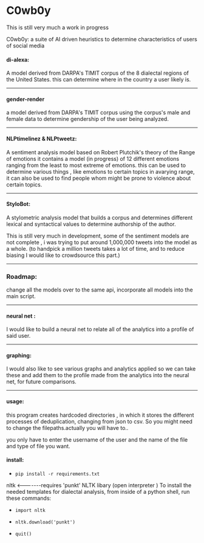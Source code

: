 # C0wb0y

This is still very much a work in progress


C0wb0y: a suite of AI driven heuristics to determine characteristics of users of social media




#### di-alexa: 

A  model derived from DARPA's TIMIT corpus of the 8 dialectal regions of the United States.
this can determine where in the country a user likely is.

---

#### gender-render
a model derived from DARPA's TIMIT corpus using the corpus's male and female data to determine gendership of the user being analyzed.

---


#### NLPtimelinez & NLPtweetz:

A sentiment analysis model based on Robert Plutchik's theory of the Range of emotions it contains a model (in progress) of 12 different emotions ranging from the least to most extreme of emotions.
this can be used to determine various things , like emotions to certain topics in avarying range, it can also be used to find people whom might be prone to violence about certain topics.

---


#### StyloBot: 
A stylometric analysis model that builds a corpus and determines different lexical and syntactical values to determine authorship of the author.

This is still very much in development, some of the sentiment models are not complete , i was trying to put around 1,000,000 tweets into the model as a whole. (to handpick a million tweets takes a lot of time, and to reduce biasing I would like to crowdsource this part.)  

---

### Roadmap:


change all the models over to the same api,
incorporate all models into the main script.


---

#### neural net :
I would like to build a neural net to relate all of the analytics into a profile of said user.

---

#### graphing: 
I would also like to see various graphs and analytics applied so we can take these and add them to the profile made from the analytics into the neural net, for future comparisons. 

---

#### usage:

this program creates hardcoded directories , in which it stores the different processes of deduplication, changing from json to csv. So you might need to change the filepaths.actually you will have to..

you only have to enter the username of the user and the name of the file and type of file you want.


#### install:
- ```pip install -r requirements.txt```

nltk       <-------requires 'punkt' NLTK  libary 
(open interpreter ) 
To install the needed templates for dialectal analysis, from inside of a python shell, run these commands:

- ```import nltk```

- ```nltk.download('punkt')```

- ```quit()```


